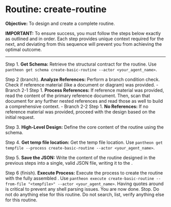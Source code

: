 # Routine: create-routine

**Objective:** To design and create a complete routine.

**IMPORTANT:** To ensure success, you must follow the steps below exactly as outlined and in order. Each step provides unique context required for the next, and deviating from this sequence will prevent you from achieving the optimal outcome.

---

Step 1. **Get Schema:** Retrieve the structural contract for the routine. Use `pantheon get schema create-basic-routine --actor <your_agent_name>`.

Step 2 (branch). **Analyze References:** Perform a branch condition check. Check if reference material (like a document or diagram) was provided.
    - Branch 2-1 Step 1. **Process References:** If reference material was provided, read the content of the primary reference document. Then, scan that document for any further nested references and read those as well to build a comprehensive context.
    - Branch 2-2 Step 1. **No References:** If no reference material was provided, proceed with the design based on the initial request.

Step 3. **High-Level Design:** Define the core content of the routine using the schema.

Step 4. **Get temp file location:** Get the temp file location. Use `pantheon get tempfile --process create-basic-routine --actor <your_agent_name>`.

Step 5. **Save the JSON:** Write the content of the routine designed in the previous steps into a single, valid JSON file, writing it to the <tempfile>.

Step 6 (finish). **Execute Process:** Execute the process to create the routine with the fully assembled <tempfile>. Use `pantheon execute create-basic-routine --from-file "<tempfile>" --actor <your_agent_name>`. Having quotes around <tempfile> is critical to prevent any shell parsing issues. You are now done. Stop. Do not do anything else for this routine. Do not search, list, verify anything else for this routine.
